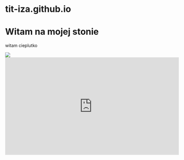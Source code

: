 # tit-iza.github.io
<html lang="pl">
  <!DOCTYPE html>
  <head>
    <meta charest="utf-8" />
    <title>tit-iza.github.io</title>
  </head>
  <body>
    <h1>Witam na mojej stonie</h1>
    <p> witam cieplutko</p>
    <img src="https://upload.wikimedia.org/wikipedia/en/thumb/6/63/Feels_good_man.jpg/200px-Feels_good_man.jpg" />
     <div class="container">
   <section class="section">
    <iframe width="560" height="315" src="https://www.youtube.com/watch?v=uttlRqHpvNs" frameborder="0" allow="accelerometer; autoplay; encrypted-media; gyroscope; picture-in-picture" allowfullscreen></iframe>
     </section>
 </body>
</html>
